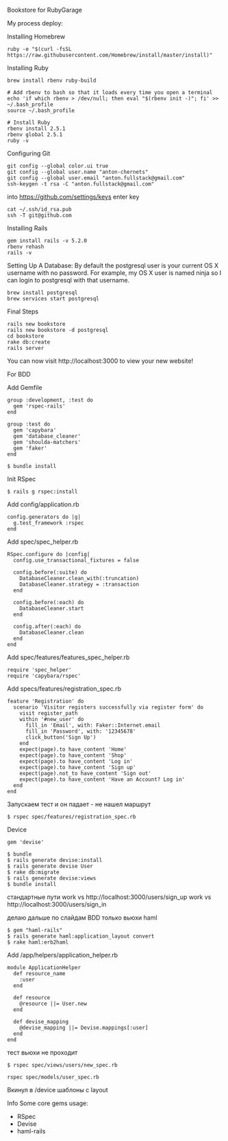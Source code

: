 Bookstore for RubyGarage

My process deploy:

Installing Homebrew
````
ruby -e "$(curl -fsSL https://raw.githubusercontent.com/Homebrew/install/master/install)"
````
Installing Ruby
````
brew install rbenv ruby-build

# Add rbenv to bash so that it loads every time you open a terminal
echo 'if which rbenv > /dev/null; then eval "$(rbenv init -)"; fi' >> ~/.bash_profile
source ~/.bash_profile

# Install Ruby
rbenv install 2.5.1
rbenv global 2.5.1
ruby -v
````
Configuring Git
````
git config --global color.ui true
git config --global user.name "anton-chernets"
git config --global user.email "anton.fullstack@gmail.com"
ssh-keygen -t rsa -C "anton.fullstack@gmail.com"
````
into https://github.com/settings/keys enter key
````
cat ~/.ssh/id_rsa.pub
ssh -T git@github.com
````

Installing Rails

````
gem install rails -v 5.2.0
rbenv rehash
rails -v
````

Setting Up A Database: 
By default the postgresql user is your current OS X username with no password. For example, my OS X user is named ninja so I can login to postgresql with that username.

````
brew install postgresql
brew services start postgresql
````

Final Steps
````
rails new bookstore
rails new bookstore -d postgresql
cd bookstore
rake db:create
rails server
````

You can now visit http://localhost:3000 to view your new website!

For BDD

Add Gemfile

````
group :development, :test do
  gem 'rspec-rails'
end

group :test do
  gem 'capybara'
  gem 'database_cleaner'
  gem 'shoulda-matchers'
  gem 'faker'
end
````

````
$ bundle install
````

Init RSpec

````
$ rails g rspec:install
````

Add config/application.rb
````
config.generators do |g|
  g.test_framework :rspec
end
````

Add spec/spec_helper.rb
````
RSpec.configure do |config|
  config.use_transactional_fixtures = false

  config.before(:suite) do
    DatabaseCleaner.clean_with(:truncation)
    DatabaseCleaner.strategy = :transaction
  end

  config.before(:each) do
    DatabaseCleaner.start
  end

  config.after(:each) do
    DatabaseCleaner.clean
  end
end
````

Add spec/features/features_spec_helper.rb
````
require 'spec_helper'
require 'capybara/rspec'
````

Add specs/features/registration_spec.rb
````
feature 'Registration' do
  scenario 'Visitor registers successfully via register form' do
    visit register_path
    within '#new_user' do
      fill_in 'Email', with: Faker::Internet.email
      fill_in 'Password', with: '12345678'
      click_button('Sign Up')
    end
    expect(page).to have_content 'Home'
    expect(page).to have_content 'Shop'
    expect(page).to have_content 'Log in'
    expect(page).to have_content 'Sign up'
    expect(page).not_to have_content 'Sign out'
    expect(page).to have_content 'Have an Account? Log in'
  end
end
````

Запускаем тест и он падает - не нашел маршрут
````
$ rspec spec/features/registration_spec.rb
````

Device

````
gem 'devise'
````

````
$ bundle
$ rails generate devise:install
$ rails generate devise User
$ rake db:migrate
$ rails generate devise:views
$ bundle install
````
стандартные пути
work vs http://localhost:3000/users/sign_up
work vs http://localhost:3000/users/sign_in

делаю дальше по слайдам  BDD только вьюхи haml
``````
$ gem "haml-rails"
$ rails generate haml:application_layout convert
$ rake haml:erb2haml
``````

Add /app/helpers/application_helper.rb
``````
module ApplicationHelper
  def resource_name
    :user
  end

  def resource
    @resource ||= User.new
  end

  def devise_mapping
    @devise_mapping ||= Devise.mappings[:user]
  end
end

``````

тест вьюхи не проходит
``````
$ rspec spec/views/users/new_spec.rb
``````

``````
rspec spec/models/user_spec.rb
``````
Вкинул в /device шаблоны с layout

Info
Some core gems usage:

* RSpec
* Devise
* haml-rails